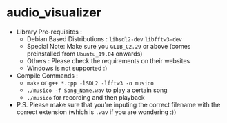 # audio_visualizer
* Library Pre-requisites : 
  * Debian Based Distributions : ```libsdl2-dev``` ```libfftw3-dev```
  * Special Note: Make sure you ```GLIB_C2.29``` or above (comes preinstalled from ```Ubuntu_19.04``` onwards)
  * Others : Please check the requirements on their websites
  * Windows is not supported :)
* Compile Commands : 
  * ```make``` or ```g++ *.cpp -lSDL2 -lfftw3 -o musico``` 
  * ```./musico -f Song_Name.wav``` to play a certain song
  * ```./musico``` for recording and then playback
* P.S. Please make sure that you're inputing the correct filename with the correct extension (which is ```.wav``` if you are wondering :))
